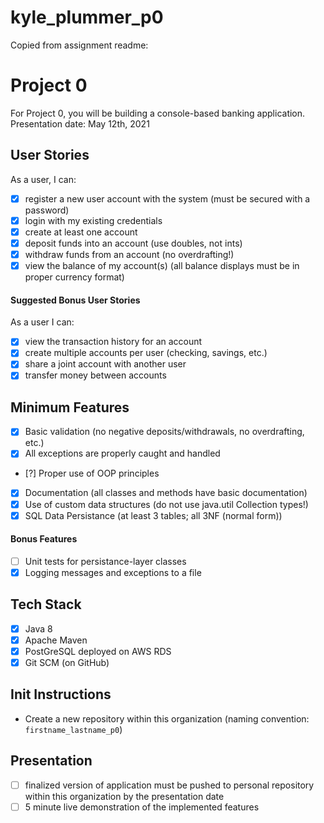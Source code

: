 # kyle_plummer_p0

Copied from assignment readme:
# Project 0
For Project 0, you will be building a console-based banking application. Presentation date: May 12th, 2021
## User Stories
As a user, I can:
- [x] register a new user account with the system (must be secured with a password)
- [x] login with my existing credentials
- [x] create at least one account
- [x] deposit funds into an account (use doubles, not ints)
- [x] withdraw funds from an account (no overdrafting!)
- [x] view the balance of my account(s) (all balance displays must be in proper currency format)
#### Suggested Bonus User Stories
As a user I can:
- [x] view the transaction history for an account
- [x] create multiple accounts per user (checking, savings, etc.)
- [x] share a joint account with another user
- [x] transfer money between accounts
## Minimum Features
- [x] Basic validation (no negative deposits/withdrawals, no overdrafting, etc.) 
- [x] All exceptions are properly caught and handled
- [?] Proper use of OOP principles
- [x] Documentation (all classes and methods have basic documentation)
- [x] Use of custom data structures (do not use java.util Collection types!)
- [x] SQL Data Persistance (at least 3 tables; all 3NF (normal form))
#### Bonus Features
- [ ] Unit tests for persistance-layer classes
- [x] Logging messages and exceptions to a file
## Tech Stack
- [x] Java 8
- [x] Apache Maven
- [x] PostGreSQL deployed on AWS RDS
- [x] Git SCM (on GitHub)
## Init Instructions
- Create a new repository within this organization (naming convention: `firstname_lastname_p0`)
## Presentation
- [ ] finalized version of application must be pushed to personal repository within this organization by the presentation date
- [ ] 5 minute live demonstration of the implemented features
